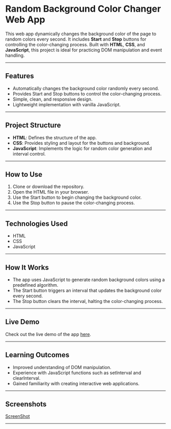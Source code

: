 # Random Background Color Changer Web App

This web app dynamically changes the background color of the page to random colors every second. It includes **Start** and **Stop** buttons for controlling the color-changing process. Built with **HTML**, **CSS**, and **JavaScript**, this project is ideal for practicing DOM manipulation and event handling.

---

## Features

- Automatically changes the background color randomly every second.
- Provides Start and Stop buttons to control the color-changing process.
- Simple, clean, and responsive design.
- Lightweight implementation with vanilla JavaScript.

---

## Project Structure

- **HTML**: Defines the structure of the app.
- **CSS**: Provides styling and layout for the buttons and background.
- **JavaScript**: Implements the logic for random color generation and interval control.

---

## How to Use

1. Clone or download the repository.
2. Open the HTML file in your browser.
3. Use the Start button to begin changing the background color.
4. Use the Stop button to pause the color-changing process.

---

## Technologies Used

- HTML
- CSS
- JavaScript

---

## How It Works

- The app uses JavaScript to generate random background colors using a predefined algorithm.
- The Start button triggers an interval that updates the background color every second.
- The Stop button clears the interval, halting the color-changing process.

---

## Live Demo

Check out the live demo of the app [here]().  

---

## Learning Outcomes

- Improved understanding of DOM manipulation.
- Experience with JavaScript functions such as setInterval and clearInterval.
- Gained familiarity with creating interactive web applications.

---

## Screenshots

[ScreenShot](./screenshot.png)

---
